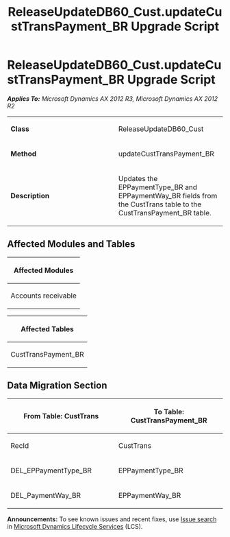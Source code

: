 ﻿---
title: ReleaseUpdateDB60_Cust.updateCustTransPayment_BR Upgrade Script
TOCTitle: ReleaseUpdateDB60_Cust.updateCustTransPayment_BR Upgrade Script
ms:assetid: 3d410c6d-a663-048c-3664-7855994aefe6
ms:mtpsurl: https://msdn.microsoft.com/en-us/library/JJ718736(v=AX.60)
ms:contentKeyID: 49707781
ms.date: 05/18/2015
mtps_version: v=AX.60
---

# ReleaseUpdateDB60\_Cust.updateCustTransPayment\_BR Upgrade Script 


_**Applies To:** Microsoft Dynamics AX 2012 R3, Microsoft Dynamics AX 2012 R2_

<table>
<colgroup>
<col style="width: 50%" />
<col style="width: 50%" />
</colgroup>
<tbody>
<tr class="odd">
<td><p><strong>Class</strong></p></td>
<td><p>ReleaseUpdateDB60_Cust</p></td>
</tr>
<tr class="even">
<td><p><strong>Method</strong></p></td>
<td><p>updateCustTransPayment_BR</p></td>
</tr>
<tr class="odd">
<td><p><strong>Description</strong></p></td>
<td><p>Updates the EPPaymentType_BR and EPPaymentWay_BR fields from the CustTrans table to the CustTransPayment_BR table.</p></td>
</tr>
</tbody>
</table>


## Affected Modules and Tables

<table>
<colgroup>
<col style="width: 100%" />
</colgroup>
<thead>
<tr class="header">
<th><p>Affected Modules</p></th>
</tr>
</thead>
<tbody>
<tr class="odd">
<td><p>Accounts receivable</p></td>
</tr>
</tbody>
</table>


<table>
<colgroup>
<col style="width: 100%" />
</colgroup>
<thead>
<tr class="header">
<th><p>Affected Tables</p></th>
</tr>
</thead>
<tbody>
<tr class="odd">
<td><p>CustTransPayment_BR</p></td>
</tr>
</tbody>
</table>


## Data Migration Section

<table>
<colgroup>
<col style="width: 50%" />
<col style="width: 50%" />
</colgroup>
<thead>
<tr class="header">
<th><p>From Table: CustTrans</p></th>
<th><p>To Table: CustTransPayment_BR</p></th>
</tr>
</thead>
<tbody>
<tr class="odd">
<td><p>RecId</p></td>
<td><p>CustTrans</p></td>
</tr>
<tr class="even">
<td><p>DEL_EPPaymentType_BR</p></td>
<td><p>EPPaymentType_BR</p></td>
</tr>
<tr class="odd">
<td><p>DEL_PaymentWay_BR</p></td>
<td><p>EPPaymentWay_BR</p></td>
</tr>
</tbody>
</table>

  
**Announcements:** To see known issues and recent fixes, use [Issue search](http://go.microsoft.com/fwlink/?linkid=389258) in [Microsoft Dynamics Lifecycle Services](http://go.microsoft.com/fwlink/?linkid=306505) (LCS).

